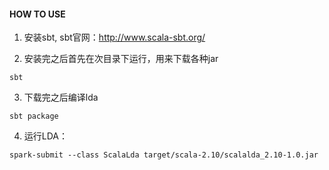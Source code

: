 #### HOW TO USE

1. 安装sbt, sbt官网：http://www.scala-sbt.org/

2. 安装完之后首先在次目录下运行，用来下载各种jar
```
sbt
```

3. 下载完之后编译lda
```
sbt package
```

4. 运行LDA：

```
spark-submit --class ScalaLda target/scala-2.10/scalalda_2.10-1.0.jar
```
